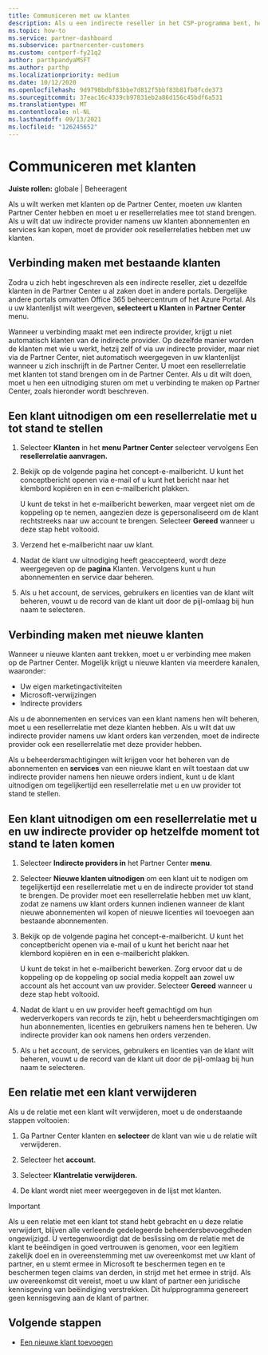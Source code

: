 ```yaml
---
title: Communiceren met uw klanten
description: Als u een indirecte reseller in het CSP-programma bent, helpt dit artikel u om verbinding te maken met uw nieuwe en bestaande klanten.
ms.topic: how-to
ms.service: partner-dashboard
ms.subservice: partnercenter-customers
ms.custom: contperf-fy21q2
author: parthpandyaMSFT
ms.author: parthp
ms.localizationpriority: medium
ms.date: 10/12/2020
ms.openlocfilehash: 9d9798bdbf83bbe7d812f5bbf83b81fb8fcde373
ms.sourcegitcommit: 37eac16c4339cb97831eb2a86d156c45bdf6a531
ms.translationtype: MT
ms.contentlocale: nl-NL
ms.lasthandoff: 09/13/2021
ms.locfileid: "126245652"
---
```

# <a name="connect-with-customers"></a>Communiceren met klanten


**Juiste rollen:** globale | Beheeragent


Als u wilt werken met klanten op de Partner Center, moeten uw klanten Partner Center hebben en moet u er resellerrelaties mee tot stand brengen. Als u wilt dat uw indirecte provider namens uw klanten abonnementen en services kan kopen, moet de provider ook resellerrelaties hebben met uw klanten.

## <a name="connect-with-existing-customers"></a>Verbinding maken met bestaande klanten

Zodra u zich hebt ingeschreven als een indirecte reseller, ziet u dezelfde klanten in de Partner Center u al zaken doet in andere portals. Dergelijke andere portals omvatten Office 365 beheercentrum of het Azure Portal. Als u uw klantenlijst wilt weergeven, **selecteert u Klanten** in **Partner Center** menu.

Wanneer u verbinding maakt met een indirecte provider, krijgt u niet automatisch klanten van de indirecte provider. Op dezelfde manier worden de klanten met wie u werkt, hetzij zelf of via uw indirecte provider, maar niet via de Partner Center, niet automatisch weergegeven in uw klantenlijst wanneer u zich inschrijft in de Partner Center. U moet een resellerrelatie met klanten tot stand brengen om in de Partner Center.  Als u dit wilt doen, moet u hen een uitnodiging sturen om met u verbinding te maken op Partner Center, zoals hieronder wordt beschreven.

## <a name="invite-a-customer-to-establish-a-reseller-relationship-with-you"></a>Een klant uitnodigen om een resellerrelatie met u tot stand te stellen

1. Selecteer **Klanten** in het **menu Partner Center** selecteer vervolgens Een **resellerrelatie aanvragen.**

2. Bekijk op de volgende pagina het concept-e-mailbericht. U kunt het conceptbericht openen via e-mail of u kunt het bericht naar het klembord kopiëren en in een e-mailbericht plakken.

   U kunt de tekst in het e-mailbericht bewerken, maar vergeet niet om de koppeling op te nemen, aangezien deze is gepersonaliseerd om de klant rechtstreeks naar uw account te brengen. Selecteer **Gereed** wanneer u deze stap hebt voltooid.

3. Verzend het e-mailbericht naar uw klant.

4. Nadat de klant uw uitnodiging heeft geaccepteerd, wordt deze weergegeven op de **pagina** Klanten. Vervolgens kunt u hun abonnementen en service daar beheren.

5. Als u het account, de services, gebruikers en licenties van de klant wilt beheren, vouwt u de record van de klant uit door de pijl-omlaag bij hun naam te selecteren.

## <a name="connect-with-new-customers"></a>Verbinding maken met nieuwe klanten

Wanneer u nieuwe klanten aant trekken, moet u er verbinding mee maken op de Partner Center. Mogelijk krijgt u nieuwe klanten via meerdere kanalen, waaronder:

- Uw eigen marketingactiviteiten
- Microsoft-verwijzingen
- Indirecte providers

Als u de abonnementen en services van een klant namens hen wilt beheren, moet u een resellerrelatie met deze klanten hebben. Als u wilt dat uw indirecte provider namens uw klant orders kan verzenden, moet de indirecte provider ook een resellerrelatie met deze provider hebben.

Als u beheerdersmachtigingen wilt krijgen voor het beheren van de abonnementen en **services** van een nieuwe klant en wilt toestaan dat uw indirecte provider namens hen nieuwe orders indient, kunt u de klant uitnodigen om tegelijkertijd een resellerrelatie met u en uw provider tot stand te stellen.

## <a name="invite-a-customer-to-establish-a-reseller-relationship-with-you-and-your-indirect-provider-at-the-same-time"></a>Een klant uitnodigen om een resellerrelatie met u en uw indirecte provider op hetzelfde moment tot stand te laten komen

1. Selecteer **Indirecte providers in** het Partner Center **menu**.

2. Selecteer **Nieuwe klanten uitnodigen** om een klant uit te nodigen om tegelijkertijd een resellerrelatie met u en de indirecte provider tot stand te brengen. De provider moet een resellerrelatie hebben met uw klant, zodat ze namens uw klant orders kunnen indienen wanneer de klant nieuwe abonnementen wil kopen of nieuwe licenties wil toevoegen aan bestaande abonnementen.

3. Bekijk op de volgende pagina het concept-e-mailbericht. U kunt het conceptbericht openen via e-mail of u kunt het bericht naar het klembord kopiëren en in een e-mailbericht plakken.

   U kunt de tekst in het e-mailbericht bewerken. Zorg ervoor dat u de koppeling op de koppeling op social media koppelt aan zowel uw account als het account van uw provider. Selecteer **Gereed** wanneer u deze stap hebt voltooid.

4. Nadat de klant u en uw provider heeft gemachtigd om hun wederverkopers van records te zijn, hebt u beheerdersmachtigingen om hun abonnementen, licenties en gebruikers namens hen te beheren. Uw indirecte provider kan ook namens hen orders verzenden.

5. Als u het account, de services, gebruikers en licenties van de klant wilt beheren, vouwt u de record van de klant uit door de pijl-omlaag bij hun naam te selecteren.

## <a name="remove-a-relationship-with-a-customer"></a>Een relatie met een klant verwijderen

Als u de relatie met een klant wilt verwijderen, moet u de onderstaande stappen voltooien:

1.  Ga Partner Center klanten en **selecteer** de klant van wie u de relatie wilt verwijderen.

2.  Selecteer het **account**.

3.  Selecteer **Klantrelatie verwijderen.**

4.  De klant wordt niet meer weergegeven in de lijst met klanten.

>[!IMPORTANT]
>Als u een relatie met een klant tot stand hebt gebracht en u deze relatie verwijdert, blijven alle verleende gedelegeerde beheerdersbevoegdheden ongewijzigd.
>U vertegenwoordigt dat de beslissing om de relatie met de klant te beëindigen in goed vertrouwen is genomen, voor een legitiem zakelijk doel en in overeenstemming met uw overeenkomst met uw klant of partner, en u stemt ermee in Microsoft te beschermen tegen en te beschermen tegen claims van derden, in strijd met het ermee in strijd.
>Als uw overeenkomst dit vereist, moet u uw klant of partner een juridische kennisgeving van beëindiging verstrekken. Dit hulpprogramma genereert geen kennisgeving aan de klant of partner.

## <a name="next-steps"></a>Volgende stappen

- [Een nieuwe klant toevoegen](add-a-new-customer.md)
